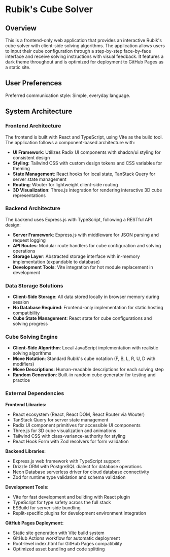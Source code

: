 # Rubik's Cube Solver

## Overview

This is a frontend-only web application that provides an interactive Rubik's cube solver with client-side solving algorithms. The application allows users to input their cube configuration through a step-by-step face-by-face interface and receive solving instructions with visual feedback. It features a dark theme throughout and is optimized for deployment to GitHub Pages as a static site.

## User Preferences

Preferred communication style: Simple, everyday language.

## System Architecture

### Frontend Architecture
The frontend is built with React and TypeScript, using Vite as the build tool. The application follows a component-based architecture with:

- **UI Framework**: Utilizes Radix UI components with shadcn/ui styling for consistent design
- **Styling**: Tailwind CSS with custom design tokens and CSS variables for theming
- **State Management**: React hooks for local state, TanStack Query for server state management
- **Routing**: Wouter for lightweight client-side routing
- **3D Visualization**: Three.js integration for rendering interactive 3D cube representations

### Backend Architecture
The backend uses Express.js with TypeScript, following a RESTful API design:

- **Server Framework**: Express.js with middleware for JSON parsing and request logging
- **API Routes**: Modular route handlers for cube configuration and solving operations
- **Storage Layer**: Abstracted storage interface with in-memory implementation (expandable to database)
- **Development Tools**: Vite integration for hot module replacement in development

### Data Storage Solutions
- **Client-Side Storage**: All data stored locally in browser memory during session
- **No Database Required**: Frontend-only implementation for static hosting compatibility
- **Cube State Management**: React state for cube configurations and solving progress

### Cube Solving Engine
- **Client-Side Algorithm**: Local JavaScript implementation with realistic solving algorithms
- **Move Notation**: Standard Rubik's cube notation (F, B, L, R, U, D with modifiers)
- **Move Descriptions**: Human-readable descriptions for each solving step
- **Random Generation**: Built-in random cube generator for testing and practice

### External Dependencies

**Frontend Libraries:**
- React ecosystem (React, React DOM, React Router via Wouter)
- TanStack Query for server state management
- Radix UI component primitives for accessible UI components
- Three.js for 3D cube visualization and animations
- Tailwind CSS with class-variance-authority for styling
- React Hook Form with Zod resolvers for form validation

**Backend Libraries:**
- Express.js web framework with TypeScript support
- Drizzle ORM with PostgreSQL dialect for database operations
- Neon Database serverless driver for cloud database connectivity
- Zod for runtime type validation and schema validation

**Development Tools:**
- Vite for fast development and building with React plugin
- TypeScript for type safety across the full stack
- ESBuild for server-side bundling
- Replit-specific plugins for development environment integration

**GitHub Pages Deployment:**
- Static site generation with Vite build system
- GitHub Actions workflow for automatic deployment
- Root-level index.html for GitHub Pages compatibility
- Optimized asset bundling and code splitting